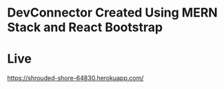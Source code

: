 # DevConnector Created Using MERN Stack and React Bootstrap
# Live
https://shrouded-shore-64830.herokuapp.com/

